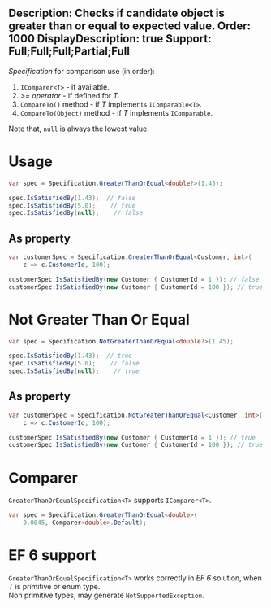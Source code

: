 Description: Checks if candidate object is greater than or equal to expected value.
Order: 1000
DisplayDescription: true
Support: Full;Full;Full;Partial;Full
---

*Specification* for comparison use (in order):
1. `IComparer<T>` - if available.
2. *>= operator* - if defined for *T*.
3. `CompareTo()` method - if *T* implements `IComparable<T>`.
4. `CompareTo(Object)` method - if *T* implements `IComparable`.

Note that, `null` is always the lowest value.

# Usage

```csharp
var spec = Specification.GreaterThanOrEqual<double?>(1.45);

spec.IsSatisfiedBy(1.43);  // false
spec.IsSatisfiedBy(5.0);    // true
spec.IsSatisfiedBy(null);    // false
```

## As property

```csharp
var customerSpec = Specification.GreaterThanOrEqual<Customer, int>(
    c => c.CustomerId, 100);

customerSpec.IsSatisfiedBy(new Customer { CustomerId = 1 }); // false
customerSpec.IsSatisfiedBy(new Customer { CustomerId = 100 }); // true
```

# Not Greater Than Or Equal

```csharp
var spec = Specification.NotGreaterThanOrEqual<double?>(1.45);

spec.IsSatisfiedBy(1.43);  // true
spec.IsSatisfiedBy(5.0);    // false
spec.IsSatisfiedBy(null);    // true
```

## As property

```csharp
var customerSpec = Specification.NotGreaterThanOrEqual<Customer, int>(
    c => c.CustomerId, 100);

customerSpec.IsSatisfiedBy(new Customer { CustomerId = 1 }); // true
customerSpec.IsSatisfiedBy(new Customer { CustomerId = 100 }); // true
```

# Comparer

`GreaterThanOrEqualSpecification<T>` supports `IComparer<T>`.

```csharp
var spec = Specification.GreaterThanOrEqual<double>(
    0.0045, Comparer<double>.Default);
```

# EF 6 support

`GreaterThanOrEqualSpecification<T>` works correctly in *EF 6* solution, when *T* is primitive or enum type.  
Non primitive types, may generate `NotSupportedException`.